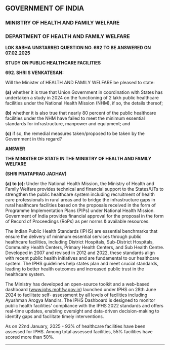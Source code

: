 ## GOVERNMENT OF INDIA

### MINISTRY OF HEALTH AND FAMILY WELFARE

### DEPARTMENT OF HEALTH AND FAMILY WELFARE

**LOK SABHA**
**UNSTARRED QUESTION NO. 692**
**TO BE ANSWERED ON 07.02.2025**

**STUDY ON PUBLIC HEALTHCARE FACILITIES**

**692. SHRI S VENKATESAN:**

Will the Minister of HEALTH AND FAMILY WELFARE be pleased to state:

**(a)** whether it is true that Union Government in coordination with States has undertaken a study in 2024 on the functioning of 2 lakh public healthcare facilities under the National Health Mission (NHM), if so, the details thereof;

**(b)** whether it is also true that nearly 80 percent of the public healthcare facilities under the NHM have failed to meet the minimum essential standards for infrastructure, manpower and equipment; and

**(c)** if so, the remedial measures taken/proposed to be taken by the Government in this regard?

**ANSWER**

**THE MINISTER OF STATE IN THE MINISTRY OF HEALTH AND FAMILY WELFARE**

**(SHRI PRATAPRAO JADHAV)**

**(a) to (c):** Under the National Health Mission, the Ministry of Health and Family Welfare provides technical and financial support to the States/UTs to strengthen the public healthcare system including recruitment of health care professionals in rural areas and to bridge the infrastructure gaps in rural healthcare facilities based on the proposals received in the form of Programme Implementation Plans (PIPs) under National Health Mission. Government of India provides financial approval for the proposal in the form of Record of Proceedings (RoPs) as per norms & available resources.

The Indian Public Health Standards (IPHS) are essential benchmarks that ensure the delivery of minimum essential services through public healthcare facilities, including District Hospitals, Sub-District Hospitals, Community Health Centers, Primary Health Centers, and Sub Health Centre. Developed in 2007 and revised in 2012 and 2022, these standards align with recent public health initiatives and are fundamental to our healthcare system. The IPHS guidelines help states plan and meet crucial standards, leading to better health outcomes and increased public trust in the healthcare system.

The Ministry has developed an open-source toolkit and a web-based dashboard (www.iphs.mohfw.gov.in) launched under IPHS on 28th June 2024 to facilitate self- assessment by all levels of facilities including Ayushman Arogya Mandirs. The IPHS Dashboard is designed to monitor public health facilities' compliance with the IPHS 2022 standards and offers real-time updates, enabling oversight and data-driven decision-making to identify gaps and facilitate timely interventions.

As on 22nd January, 2025 - 93% of healthcare facilities have been assessed for IPHS.
Among total assessed facilities, 55% facilities have scored more than 50%.

---
